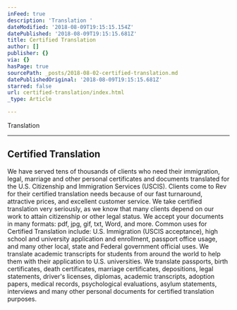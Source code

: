 ```yaml
---
inFeed: true
description: 'Translation '
dateModified: '2018-08-09T19:15:15.154Z'
datePublished: '2018-08-09T19:15:15.681Z'
title: Certified Translation
author: []
publisher: {}
via: {}
hasPage: true
sourcePath: _posts/2018-08-02-certified-translation.md
datePublishedOriginal: '2018-08-09T19:15:15.681Z'
starred: false
url: certified-translation/index.html
_type: Article

---
```

Translation 

---

## Certified Translation

We have served tens of thousands of clients who need their immigration, legal, marriage and other personal certificates and documents translated for the U.S. Citizenship and Immigration Services (USCIS). Clients come to Rev for their certified translation needs because of our fast turnaround, attractive prices, and excellent customer service. We take certified translation very seriously, as we know that many clients depend on our work to attain citizenship or other legal status.
We accept your documents in many formats: pdf, jpg, gif, txt, Word, and more.
Common uses for Certified Translation include: U.S. Immigration (USCIS acceptance),
high school and university application and enrollment, passport office usage, and many other local,
state and Federal government official uses. We translate academic transcripts for students
from around the world to help them with their application to U.S. universities. We translate passports,
birth certificates, death certificates, marriage certificates, depositions, legal statements,
driver's licenses, diplomas, academic transcripts, adoption papers, medical records, psychological
evaluations, asylum statements, interviews and many other personal documents for certified
translation purposes.

##